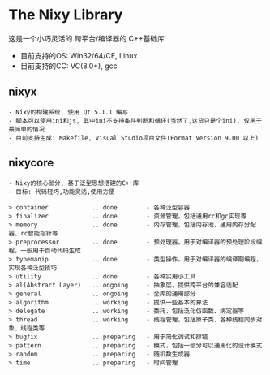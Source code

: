 #  The Nixy Library

这是一个小巧灵活的 跨平台/编译器的 C++基础库

* 目前支持的OS: Win32/64/CE, Linux
* 目前支持的CC: VC(8.0+), gcc

## nixyx

    - Nixy的构建系统, 使用 Qt 5.1.1 编写
    - 脚本可以使用ini和js, 其中ini不支持条件判断和循环(当然了,这货只是个ini), 仅用于最简单的情况
    - 目前支持生成: Makefile, Visual Studio项目文件(Format Version 9.00 以上)

## nixycore

    - Nixy的核心部分, 基于泛型思想搭建的C++库
    - 目标: 代码轻巧,功能灵活,使用方便

    > container            ...done        - 各种泛型容器
    > finalizer            ...done        - 资源管理，包括通用rc和gc实现等
    > memory               ...done        - 内存管理，包括内存池、通用内存分配器、rc智能指针等
    > preprocessor	       ...done        - 预处理器，用于对编译器的预处理阶段编程，一般用于自动代码生成
    > typemanip	           ...done        - 类型操作，用于对编译器的编译期编程，实现各种泛型技巧
    > utility              ...done        - 各种实用小工具
    > al(Abstract Layer)   ...ongoing     - 抽象层，提供跨平台的兼容适配
    > general              ...ongoing     - 全库的通用部分
    > algorithm	           ...working     - 提供一些基本的算法
    > delegate	           ...working     - 委托，包括泛化仿函数、绑定器等
    > thread               ...working     - 线程管理，包括原子类、各种线程同步对象、线程类等
    > bugfix               ...preparing   - 用于简化调试和排错
    > pattern              ...preparing   - 模式，包括一部分可以通用化的设计模式
    > random               ...preparing   - 随机数生成器
    > time                 ...preparing   - 时间管理

